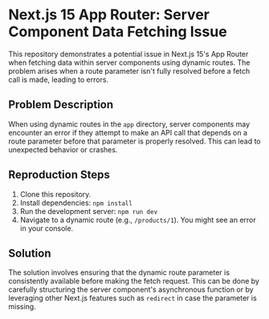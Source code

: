 # Next.js 15 App Router: Server Component Data Fetching Issue

This repository demonstrates a potential issue in Next.js 15's App Router when fetching data within server components using dynamic routes. The problem arises when a route parameter isn't fully resolved before a fetch call is made, leading to errors.

## Problem Description

When using dynamic routes in the `app` directory, server components may encounter an error if they attempt to make an API call that depends on a route parameter before that parameter is properly resolved.  This can lead to unexpected behavior or crashes.

## Reproduction Steps

1. Clone this repository.
2. Install dependencies: `npm install`
3. Run the development server: `npm run dev`
4. Navigate to a dynamic route (e.g., `/products/1`). You might see an error in your console.

## Solution

The solution involves ensuring that the dynamic route parameter is consistently available before making the fetch request.  This can be done by carefully structuring the server component's asynchronous function or by leveraging other Next.js features such as `redirect` in case the parameter is missing.